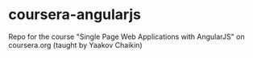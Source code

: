 # coursera-angularjs
Repo for the course "Single Page Web Applications with AngularJS" on coursera.org (taught by Yaakov Chaikin)

